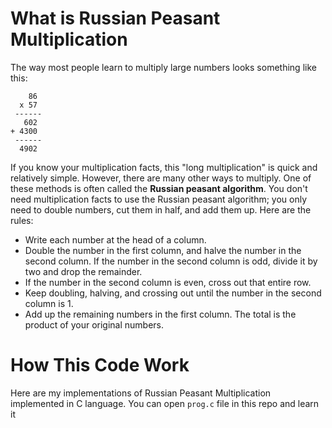 # What is Russian Peasant Multiplication
The way most people learn to multiply large numbers looks something like this:
```
    86
  x 57
 ------
   602
+ 4300
 ------
  4902
```

If you know your multiplication facts, this "long multiplication" is quick and relatively simple. However, there are many other ways to multiply. One of these methods is often called the **Russian peasant algorithm**. You don't need multiplication facts to use the Russian peasant algorithm; you only need to double numbers, cut them in half, and add them up. Here are the rules:

- Write each number at the head of a column.
- Double the number in the first column, and halve the number in the second column. If the number in the second column is odd, divide it by two and drop the remainder.
- If the number in the second column is even, cross out that entire row.
- Keep doubling, halving, and crossing out until the number in the second column is 1.
- Add up the remaining numbers in the first column. The total is the product of your original numbers.

# How This Code Work
Here are my implementations of Russian Peasant Multiplication implemented in C language. You can open `prog.c` file in this repo and learn it
